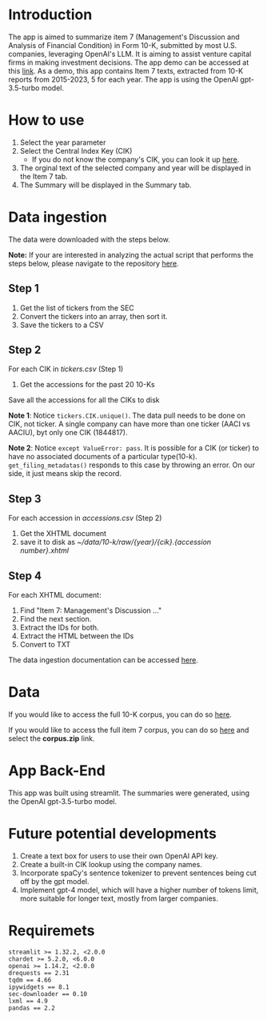 # Introduction

The app is aimed to summarize item 7 (Management's Discussion and Analysis of Financial Condition) in Form 10-K, submitted by most U.S. companies, leveraging OpenAI's LLM.
It is aiming to assist venture capital firms in making investment decisions.
The app demo can be accessed at this [link](https://edgar-summary.onrender.com).
As a demo, this app contains Item 7 texts, extracted from 10-K reports from 2015-2023, 5 for each year.
The app is using the OpenAI gpt-3.5-turbo model.

# How to use

1. Select the year parameter
2. Select the Central Index Key (CIK)
    - If you do not know the company's CIK, you can look it up [here](https://www.sec.gov/edgar/searchedgar/cik).
3. The orginal text of the selected company and year will be displayed in the Item 7 tab.
4. The Summary will be displayed in the Summary tab.

# Data ingestion

The data were downloaded with the steps below.

**Note:** If your are interested in analyzing the actual script that performs the steps below, please navigate to the repository [here](https://github.com/TextCorpusLabs/Edgar). 

## Step 1

1. Get the list of tickers from the SEC
2. Convert the tickers into an array, then sort it.
3. Save the tickers to a CSV

## Step 2

For each CIK in _tickers.csv_ (Step 1)

1. Get the accessions for the past 20 10-Ks

Save all the accessions for all the CIKs to disk

**Note 1**: Notice `tickers.CIK.unique()`.
The data pull needs to be done on CIK, not ticker.
A single company can have more than one ticker (AACI vs AACIU), byt only one CIK (1844817).

**Note 2**: Notice `except ValueError: pass`.
It is possible for a CIK (or ticker) to have no associated documents of a particular type(10-k).
`get_filing_metadatas()` responds to this case by throwing an error.
On our side, it just means skip the record.

## Step 3

For each accession in _accessions.csv_ (Step 2)

1. Get the XHTML document
2. save it to disk as _~/data/10-k/raw/{year}/{cik}.{accession number}.xhtml_

## Step 4

For each XHTML document:

1. Find "Item 7: Management's Discussion ..."
2. Find the next section.
3. Extract the IDs for both.
4. Extract the HTML between the IDs
5. Convert to TXT

The data ingestion documentation can be accessed [here](https://github.com/TextCorpusLabs/Edgar).

# Data

If you would like to access the full 10-K corpus, you can do so [here](https://github.com/TextCorpusLabs/Edgar/releases/tag/1.1).

If you would like to access the full item 7 corpus, you can do so [here](https://github.com/sokpheanal/EDGAR_Summary/releases/tag/1.0) and select the **corpus.zip** link.

# App Back-End

This app was built using streamlit.
The summaries were generated, using the OpenAI gpt-3.5-turbo model.

# Future potential developments

1. Create a text box for users to use their own OpenAI API key.
2. Create a built-in CIK lookup using the company names.
3. Incorporate spaCy's sentence tokenizer to prevent sentences being cut off by the gpt model.
4. Implement gpt-4 model, which will have a higher number of tokens limit, more suitable for longer text, mostly from larger companies.

# Requiremets

```
streamlit >= 1.32.2, <2.0.0
chardet >= 5.2.0, <6.0.0
openai >= 1.14.2, <2.0.0
drequests == 2.31
tqdm == 4.66
ipywidgets == 8.1
sec-downloader == 0.10
lxml == 4.9
pandas == 2.2
```
